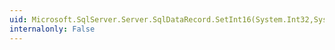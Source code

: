 ```yaml
---
uid: Microsoft.SqlServer.Server.SqlDataRecord.SetInt16(System.Int32,System.Int16)
internalonly: False
---
```


